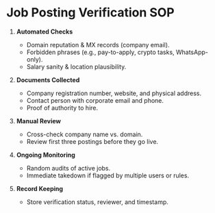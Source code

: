 # Job Posting Verification SOP

1. **Automated Checks**
   - Domain reputation & MX records (company email).
   - Forbidden phrases (e.g., pay-to-apply, crypto tasks, WhatsApp-only).
   - Salary sanity & location plausibility.

2. **Documents Collected**
   - Company registration number, website, and physical address.
   - Contact person with corporate email and phone.
   - Proof of authority to hire.

3. **Manual Review**
   - Cross-check company name vs. domain.
   - Review first three postings before they go live.

4. **Ongoing Monitoring**
   - Random audits of active jobs.
   - Immediate takedown if flagged by multiple users or rules.

5. **Record Keeping**
   - Store verification status, reviewer, and timestamp.
